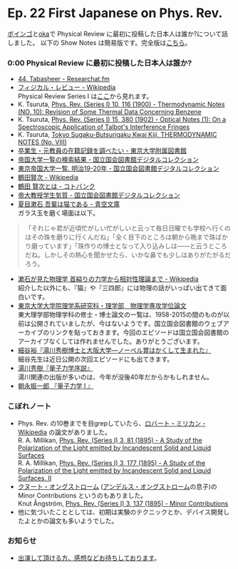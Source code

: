 # Ep. 22 First Japanese on Phys. Rev.

[ボインゴ](https://twitter.com/toshakuukan)と[oka](https://twitter.com/nowohyeah)で Physical Review に最初に投稿した日本人は誰か?について話しました。
以下の Show Notes は簡易版です。完全版は[こちら](https://interaxion-podcast.github.io/22)。

### 0:00 Physical Review に最初に投稿した日本人は誰か?

- [44. Tabasheer - Researchat.fm](https://researchat.fm/episode/44)
- [フィジカル・レビュー - Wikipedia](https://ja.wikipedia.org/wiki/%E3%83%95%E3%82%A3%E3%82%B8%E3%82%AB%E3%83%AB%E3%83%BB%E3%83%AC%E3%83%93%E3%83%A5%E3%83%BC)  
  Physical Review Series I は[ここ](https://journals.aps.org/archive/browse)から見れます。
- K. Tsuruta, [Phys. Rev. (Series I) 10, 116 (1900) - Thermodynamic Notes (NO. 10): Revision of Some Thermal Data Concerning Benzene](https://journals.aps.org/pri/abstract/10.1103/PhysRevSeriesI.10.116)
- K. Tsuruta, [Phys. Rev. (Series I) 15, 380 (1902) - Optical Notes (1): On a Spectroscopic Application of Talbot's Interference Fringes](https://journals.aps.org/pri/abstract/10.1103/PhysRevSeriesI.15.380)
- K. Tsuruta, [Tokyo Sugaku-Butsurigaku Kwai Kiji, THERMODYNAMIC NOTES (No. VIII)](https://doi.org/10.11429/subutsukiji1885b.8.153)
- [卒業生・元教員の在籍記録を調べたい - 東京大学附属図書館](https://www.lib.u-tokyo.ac.jp/ja/library/general/faqs/ref_02)
- [帝国大学一覧の検索結果 - 国立国会図書館デジタルコレクション](https://dl.ndl.go.jp/search/searchResult?featureCode=all&searchWord=%E5%B8%9D%E5%9B%BD%E5%A4%A7%E5%AD%A6%E4%B8%80%E8%A6%A7&fulltext=1&viewRestricted=0)
- [東京帝国大学一覧. 明治19-20年 - 国立国会図書館デジタルコレクション](https://dl.ndl.go.jp/info:ndljp/pid/813163)
- [鶴田賢次 - Wikipedia](https://ja.wikipedia.org/wiki/%E9%B6%B4%E7%94%B0%E8%B3%A2%E6%AC%A1)
- [鶴田 賢次とは - コトバンク](https://kotobank.jp/word/%E9%B6%B4%E7%94%B0+%E8%B3%A2%E6%AC%A1-1649984)
- [帝大教授学生気質 - 国立国会図書館デジタルコレクション](https://dl.ndl.go.jp/info:ndljp/pid/813505/69)
- [夏目漱石 吾輩は猫である - 青空文庫](https://www.aozora.gr.jp/cards/000148/files/789_14547.html)  
  ガラス玉を磨く場面は以下。

>「それじゃ君が近頃忙がしい忙がしいと云って毎日日曜でも学校へ行くのはその珠を磨りに行くんだね」「全く目下のところは朝から晩まで珠ばかり磨っています」「珠作りの博士となって入り込みしは――と云うところだね。しかしその熱心を聞かせたら、いかな鼻でも少しはありがたがるだろう。

- [漱石が見た物理学 首縊りの力学から相対性理論まで - Wikipedia](https://ja.wikipedia.org/wiki/%E6%BC%B1%E7%9F%B3%E3%81%8C%E8%A6%8B%E3%81%9F%E7%89%A9%E7%90%86%E5%AD%A6_%E9%A6%96%E7%B8%8A%E3%82%8A%E3%81%AE%E5%8A%9B%E5%AD%A6%E3%81%8B%E3%82%89%E7%9B%B8%E5%AF%BE%E6%80%A7%E7%90%86%E8%AB%96%E3%81%BE%E3%81%A7)  
  紹介した以外にも、『猫』や『三四郎』には物理の話がいっぱい出てきて面白いです。
- [東京大学大学院理学系研究科・理学部　物理学専攻学位論文](https://warp.da.ndl.go.jp/info:ndljp/pid/11489778/www.phys.s.u-tokyo.ac.jp/TOSHO/ronbun.html)  
  東大理学部物理学科の修士・博士論文の一覧は、1958-2015の間のものが以前は公開されていましたが、今はないようです。国立国会図書館のウェブアーカイブのリンクを貼っておきます。今回のエピソードは国立国会図書館のアーカイブなくしては作れませんでした。ありがとうございます。
- [細谷裕『湯川秀樹博士と大阪大学―ノーベル賞はかくして生まれた』](https://amzn.to/3kRWloS)  
  細谷先生は近日公開の次回エピソードにも出てきます。  
- [湯川秀樹『量子力学序説』](https://amzn.to/3kJLTjf)  
  湯川関連の出版が多いのは、今年が没後40年だからかもしれません。
- [朝永振一郎 『量子力学 I 』](https://amzn.to/3iAWDhj)

### こぼれノート

- Phys. Rev. の10巻までを目grepしていたら、[ロバート・ミリカン - Wikipedia](https://ja.wikipedia.org/wiki/%E3%83%AD%E3%83%90%E3%83%BC%E3%83%88%E3%83%BB%E3%83%9F%E3%83%AA%E3%82%AB%E3%83%B3) の論文がありました。  
  R. A. Millikan, [Phys. Rev. (Series I) 3, 81 (1895) - A Study of the Polarization of the Light emitted by Incandescent Solid and Liquid Surfaces](https://journals.aps.org/pri/abstract/10.1103/PhysRevSeriesI.3.81)  
  R. A. Millikan, [Phys. Rev. (Series I) 3, 177 (1895) - A Study of the Polarization of the Light emitted by Incandescent Solid and Liquid Surfaces. II](https://journals.aps.org/pri/abstract/10.1103/PhysRevSeriesI.3.177)
- [クヌート・オングストローム](https://ja.wikipedia.org/wiki/%E3%82%AF%E3%83%8C%E3%83%BC%E3%83%88%E3%83%BB%E3%82%AA%E3%83%B3%E3%82%B0%E3%82%B9%E3%83%88%E3%83%AD%E3%83%BC%E3%83%A0) ([アンデルス・オングストローム](https://ja.wikipedia.org/wiki/%E3%82%A2%E3%83%B3%E3%83%87%E3%83%AB%E3%82%B9%E3%83%BB%E3%82%AA%E3%83%B3%E3%82%B0%E3%82%B9%E3%83%88%E3%83%AD%E3%83%BC%E3%83%A0)の息子)の Minor Contributions というのもありました。  
  Knut Ångström, [Phys. Rev. (Series I) 3, 137 (1895) - Minor Contributions](https://journals.aps.org/pri/abstract/10.1103/PhysRevSeriesI.3.137)
- 他に気づいたこととしては、初期は実験のテクニックとか、デバイス開発したよとかの論文も多いようでした。

### お知らせ

- [出演して頂ける方、感想などお待ちしております](https://interaxion-podcast.github.io/feedback/)。
